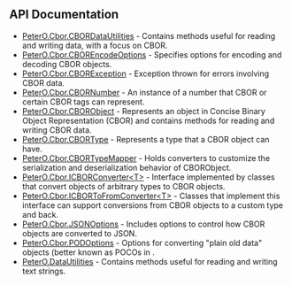 ## API Documentation

 * [PeterO.Cbor.CBORDataUtilities](PeterO.Cbor.CBORDataUtilities.md) - Contains methods useful for reading and writing data, with a focus on CBOR.
 * [PeterO.Cbor.CBOREncodeOptions](PeterO.Cbor.CBOREncodeOptions.md) - Specifies options for encoding and decoding CBOR objects.
 * [PeterO.Cbor.CBORException](PeterO.Cbor.CBORException.md) - Exception thrown for errors involving CBOR data.
 * [PeterO.Cbor.CBORNumber](PeterO.Cbor.CBORNumber.md) - An instance of a number that CBOR or certain CBOR tags can represent.
 * [PeterO.Cbor.CBORObject](PeterO.Cbor.CBORObject.md) - Represents an object in Concise Binary Object Representation (CBOR) and contains methods for reading and writing CBOR data.
 * [PeterO.Cbor.CBORType](PeterO.Cbor.CBORType.md) - Represents a type that a CBOR object can have.
 * [PeterO.Cbor.CBORTypeMapper](PeterO.Cbor.CBORTypeMapper.md) - Holds converters to customize the serialization and deserialization behavior of CBORObject.
 * [PeterO.Cbor.ICBORConverter&lt;T&gt;](PeterO.Cbor.ICBORConverter-T.md) - Interface implemented by classes that convert objects of arbitrary types to CBOR objects.
 * [PeterO.Cbor.ICBORToFromConverter&lt;T&gt;](PeterO.Cbor.ICBORToFromConverter-T.md) - Classes that implement this interface can support conversions from CBOR objects to a custom type and back.
 * [PeterO.Cbor.JSONOptions](PeterO.Cbor.JSONOptions.md) - Includes options to control how CBOR objects are converted to JSON.
 * [PeterO.Cbor.PODOptions](PeterO.Cbor.PODOptions.md) - Options for converting "plain old data" objects (better known as POCOs in .
 * [PeterO.DataUtilities](PeterO.DataUtilities.md) - Contains methods useful for reading and writing text strings.
